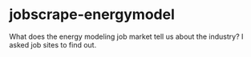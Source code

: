 # jobscrape-energymodel
What does the energy modeling job market tell us about the industry? I asked job sites to find out.
